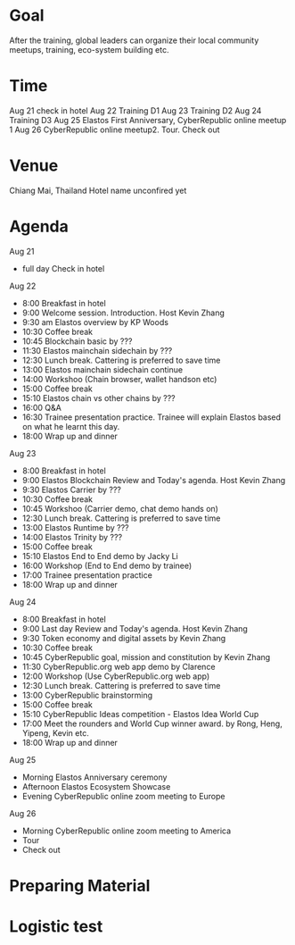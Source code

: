 # Goal
After the training, global leaders can organize their local community meetups, training, eco-system building etc.


# Time
Aug 21 check in hotel
Aug 22 Training D1
Aug 23 Training D2
Aug 24 Training D3
Aug 25 Elastos First Anniversary, CyberRepublic online meetup 1
Aug 26 CyberRepublic online meetup2. Tour. Check out
# Venue
Chiang Mai, Thailand
Hotel name unconfired yet
# Agenda

Aug 21 
- full day Check in hotel

Aug 22 
- 8:00 Breakfast in hotel
- 9:00 Welcome session. Introduction. Host Kevin Zhang
- 9:30 am Elastos overview by KP Woods
- 10:30 Coffee break
- 10:45 Blockchain basic by ???
- 11:30 Elastos mainchain sidechain by ???
- 12:30 Lunch break. Cattering is preferred to save time
- 13:00 Elastos mainchain sidechain continue
- 14:00 Workshoo (Chain browser, wallet handson etc)
- 15:00 Coffee break
- 15:10 Elastos chain vs other chains by ???
- 16:00 Q&A
- 16:30 Trainee presentation practice. Trainee will explain Elastos based on what he learnt this day.
- 18:00 Wrap up and dinner


Aug 23
- 8:00 Breakfast in hotel
- 9:00 Elastos Blockchain Review and Today's agenda. Host Kevin Zhang
- 9:30 Elastos Carrier by ???
- 10:30 Coffee break
- 10:45  Workshoo (Carrier demo, chat demo hands on)
- 12:30 Lunch break. Cattering is preferred to save time
- 13:00 Elastos Runtime by ???
- 14:00 Elastos Trinity by ???
- 15:00 Coffee break
- 15:10 Elastos End to End demo by Jacky Li
- 16:00 Workshop (End to End demo by trainee)
- 17:00 Trainee presentation practice
- 18:00 Wrap up and dinner

Aug 24
- 8:00 Breakfast in hotel
- 9:00 Last day Review and Today's agenda. Host Kevin Zhang
- 9:30 Token economy and digital assets by Kevin Zhang
- 10:30 Coffee break
- 10:45 CyberRepublic goal, mission and constitution by Kevin Zhang
- 11:30 CyberRepublic.org web app demo by Clarence
- 12:00 Workshop (Use CyberRepublic.org web app)
- 12:30 Lunch break. Cattering is preferred to save time
- 13:00 CyberRepublic brainstorming
- 15:00 Coffee break
- 15:10 CyberRepublic Ideas competition - Elastos Idea World Cup
- 17:00 Meet the rounders and World Cup winner award. by Rong, Heng, Yipeng, Kevin etc.
- 18:00 Wrap up and dinner

Aug 25
- Morning Elastos Anniversary ceremony
- Afternoon Elastos Ecosystem Showcase
- Evening CyberRepublic online zoom meeting to Europe

Aug 26
- Morning CyberRepublic online zoom meeting to America
- Tour
- Check out

# Preparing Material

# Logistic test

